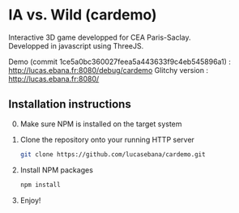 # IA vs. Wild (cardemo)
Interactive 3D game developped for CEA Paris-Saclay.  
Developped in javascript using ThreeJS.

Demo (commit 1ce5a0bc360027feea5a443633f9c4eb545896a1) : http://lucas.ebana.fr:8080/debug/cardemo
Glitchy version : http://lucas.ebana.fr:8080/

## Installation instructions

0. Make sure NPM is installed on the target system 

1. Clone the repository onto your running HTTP server
   ```sh
   git clone https://github.com/lucasebana/cardemo.git
   ```
2. Install NPM packages
   ```sh
   npm install
   ```
3. Enjoy!
